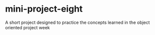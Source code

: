 # mini-project-eight
A short project designed to practice the concepts learned in the object oriented project week
